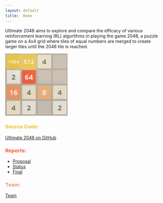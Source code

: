 ```yaml
---
layout: default
title:  Home
---
```


Ultimate 2048 aims to explore and compare the efficacy of various reinforcement learning (RL) algorithms in playing the game 2048, a puzzle game on a 4x4 grid where tiles of equal numbers are merged to create larger tiles until the 2048 tile is reached.

<img src="images/2048gameplay.gif" alt="2048 gameplay gif" width="200"/>

<h3 style="color:#ebc02f;">
Source Code:
</h3>

[Ultimate 2048 on GitHub](https://github.com/AnthonyCusi/ultimate-2048)

<h3 style="color:#f55d3d;">
Reports:
</h3>

- [Proposal](proposal.html)
- [Status](status.html)
- [Final](final.html)

<h3 style="color:#ee9769;">
Team:
</h3>

[Team](team.html)